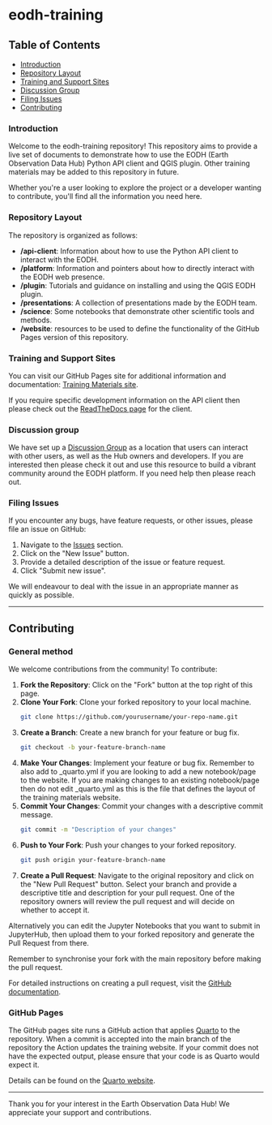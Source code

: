 # eodh-training

## Table of Contents
* [Introduction](#introduction)
* [Repository Layout](#repository-layout)
* [Training and Support Sites](#training-and-support-sites)
* [Discussion Group](#discussion-group)
* [Filing Issues](#filing-issues)
* [Contributing](#contributing)

### Introduction
Welcome to the eodh-training repository! This repository aims to provide a live set of documents to demonstrate how to use the EODH (Earth Observation Data Hub) Python API client and QGIS plugin. Other training materials may be added to this repository in future.

Whether you're a user looking to explore the project or a developer wanting to contribute, you'll find all the information you need here.

### Repository Layout
The repository is organized as follows:

- **/api-client**: Information about how to use the Python API client to interact with the EODH.
- **/platform**: Information and pointers about how to directly interact with the EODH web presence.
- **/plugin**: Tutorials and guidance on installing and using the QGIS EODH plugin.
- **/presentations**: A collection of presentations made by the EODH team.
- **/science**: Some notebooks that demonstrate other scientific tools and methods. 
- **/website**: resources to be used to define the functionality of the GitHub Pages version of this repository.

### Training and Support Sites
You can visit our GitHub Pages site for additional information and documentation: [Training Materials site](https://eo-datahub.github.io/eodh-training/).

If you require specific development information on the API client then please check out the [ReadTheDocs page](https://pyeodh.readthedocs.io/en/latest/index.html#) for the client.

### Discussion group
We have set up a [Discussion Group](https://github.com/EO-DataHub/eodh-training/discussions) as a location that users can interact with other users, as well as the Hub owners and developers. If you are interested then please check it out and use this resource to build a vibrant community around the EODH platform. If you need help then please reach out.

### Filing Issues
If you encounter any bugs, have feature requests, or other issues, please file an issue on GitHub:

1. Navigate to the [Issues](https://github.com/EO-DataHub/eodh-training/issues) section.
2. Click on the "New Issue" button.
3. Provide a detailed description of the issue or feature request.
4. Click "Submit new issue".

We will endeavour to deal with the issue in an appropriate manner as quickly as possible.

---

## Contributing
### General method 
We welcome contributions from the community! To contribute:

1. **Fork the Repository**: Click on the "Fork" button at the top right of this page.
2. **Clone Your Fork**: Clone your forked repository to your local machine.
    ```bash
    git clone https://github.com/yourusername/your-repo-name.git
    ```
3. **Create a Branch**: Create a new branch for your feature or bug fix.
    ```bash
    git checkout -b your-feature-branch-name
    ```
4. **Make Your Changes**: Implement your feature or bug fix. Remember to also add to _quarto.yml if you are looking to add a new notebook/page to the website. If you are making changes to an existing notebook/page then do not edit _quarto.yml as this is the file that defines the layout of the training materials website.  
5. **Commit Your Changes**: Commit your changes with a descriptive commit message.
    ```bash
    git commit -m "Description of your changes"
    ```
6. **Push to Your Fork**: Push your changes to your forked repository.
    ```bash
    git push origin your-feature-branch-name
    ```
7. **Create a Pull Request**: Navigate to the original repository and click on the "New Pull Request" button. Select your branch and provide a descriptive title and description for your pull request. One of the repository owners will review the pull request and will decide on whether to accept it.

Alternatively you can edit the Jupyter Notebooks that you want to submit in JupyterHub, then upload them to your forked repository and generate the Pull Request from there. 

Remember to synchronise your fork with the main repository before making the pull request.  

For detailed instructions on creating a pull request, visit the [GitHub documentation](https://docs.github.com/en/pull-requests/collaborating-with-pull-requests/proposing-changes-to-your-work-with-pull-requests/creating-a-pull-request).

### GitHub Pages
The GitHub pages site runs a GitHub action that applies [Quarto](https://quarto.org/) to the repository. When a commit is accepted into the main branch of the repository the Action updates the training website. If your commit does not have the expected output, please ensure that your code is as Quarto would expect it.

Details can be found on the [Quarto website](https://quarto.org/docs/guide/).



---

Thank you for your interest in the Earth Observation Data Hub! We appreciate your support and contributions.
